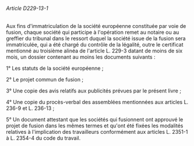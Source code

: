 ###### Article D229-13-1

Aux fins d'immatriculation de la société européenne constituée par voie de fusion, chaque société qui participe à l'opération remet au notaire ou au greffier du tribunal dans le ressort duquel la société issue de la fusion sera immatriculée, qui a été chargé du contrôle de la légalité, outre le certificat mentionné au troisième alinéa de l'article L. 229-3 datant de moins de six mois, un dossier contenant au moins les documents suivants :

1° Les statuts de la société européenne ;

2° Le projet commun de fusion ;

3° Une copie des avis relatifs aux publicités prévues par le présent livre ;

4° Une copie du procès-verbal des assemblées mentionnées aux articles L. 236-9 et L. 236-13 ;

5° Un document attestant que les sociétés qui fusionnent ont approuvé le projet de fusion dans les mêmes termes et qu'ont été fixées les modalités relatives à l'implication des travailleurs conformément aux articles L. 2351-1 à L. 2354-4 du code du travail.

